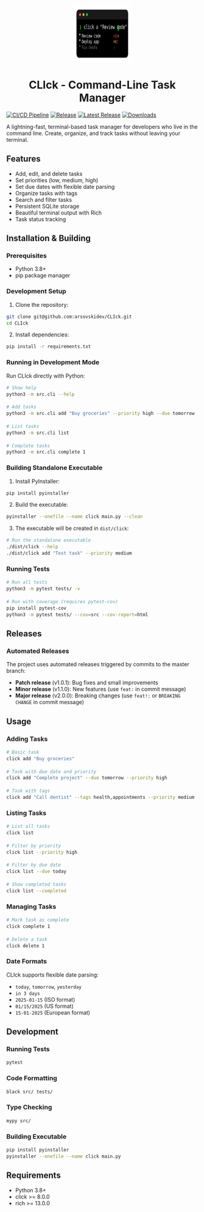 <div align="center">
  <img src="docs/logo.svg" alt="CLIck Logo" width="150" height="150">
  
  # CLIck - Command-Line Task Manager
</div>

[![CI/CD Pipeline](https://github.com/arsovskidev/CLIck/actions/workflows/ci.yml/badge.svg)](https://github.com/arsovskidev/CLIck/actions/workflows/ci.yml)
[![Release](https://github.com/arsovskidev/CLIck/actions/workflows/release.yml/badge.svg)](https://github.com/arsovskidev/CLIck/actions/workflows/release.yml)
[![Latest Release](https://img.shields.io/github/v/release/arsovskidev/CLIck)](https://github.com/arsovskidev/CLIck/releases/latest)
[![Downloads](https://img.shields.io/github/downloads/arsovskidev/CLIck/total)](https://github.com/arsovskidev/CLIck/releases)

A lightning-fast, terminal-based task manager for developers who live in the command line. Create, organize, and track tasks without leaving your terminal.

## Features

- Add, edit, and delete tasks
- Set priorities (low, medium, high)
- Set due dates with flexible date parsing
- Organize tasks with tags
- Search and filter tasks
- Persistent SQLite storage
- Beautiful terminal output with Rich
- Task status tracking

## Installation & Building

### Prerequisites
- Python 3.8+
- pip package manager

### Development Setup

1. Clone the repository:
```bash
git clone git@github.com:arsovskidev/CLIck.git
cd CLIck
```

2. Install dependencies:
```bash
pip install -r requirements.txt
```

### Running in Development Mode

Run CLIck directly with Python:
```bash
# Show help
python3 -m src.cli --help

# Add tasks
python3 -m src.cli add "Buy groceries" --priority high --due tomorrow

# List tasks
python3 -m src.cli list

# Complete tasks
python3 -m src.cli complete 1
```

### Building Standalone Executable

1. Install PyInstaller:
```bash
pip install pyinstaller
```

2. Build the executable:
```bash
pyinstaller --onefile --name click main.py --clean
```

3. The executable will be created in `dist/click`:
```bash
# Run the standalone executable
./dist/click --help
./dist/click add "Test task" --priority medium
```

### Running Tests

```bash
# Run all tests
python3 -m pytest tests/ -v

# Run with coverage (requires pytest-cov)
pip install pytest-cov
python3 -m pytest tests/ --cov=src --cov-report=html
```

## Releases

### Automated Releases

The project uses automated releases triggered by commits to the master branch:

- **Patch release** (v1.0.1): Bug fixes and small improvements
- **Minor release** (v1.1.0): New features (use `feat:` in commit message)
- **Major release** (v2.0.0): Breaking changes (use `feat!:` or `BREAKING CHANGE` in commit message)

## Usage

### Adding Tasks

```bash
# Basic task
click add "Buy groceries"

# Task with due date and priority
click add "Complete project" --due tomorrow --priority high

# Task with tags
click add "Call dentist" --tags health,appointments --priority medium
```

### Listing Tasks

```bash
# List all tasks
click list

# Filter by priority
click list --priority high

# Filter by due date
click list --due today

# Show completed tasks
click list --completed
```

### Managing Tasks

```bash
# Mark task as complete
click complete 1

# Delete a task
click delete 1
```

### Date Formats

CLIck supports flexible date parsing:
- `today`, `tomorrow`, `yesterday`
- `in 3 days`
- `2025-01-15` (ISO format)
- `01/15/2025` (US format)
- `15-01-2025` (European format)

## Development

### Running Tests

```bash
pytest
```

### Code Formatting

```bash
black src/ tests/
```

### Type Checking

```bash
mypy src/
```

### Building Executable

```bash
pip install pyinstaller
pyinstaller --onefile --name click main.py
```

## Requirements

- Python 3.8+
- click >= 8.0.0
- rich >= 13.0.0
